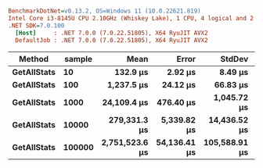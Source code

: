 ```ini

BenchmarkDotNet=v0.13.2, OS=Windows 11 (10.0.22621.819)
Intel Core i3-8145U CPU 2.10GHz (Whiskey Lake), 1 CPU, 4 logical and 2 physical cores
.NET SDK=7.0.100
  [Host]     : .NET 7.0.0 (7.0.22.51805), X64 RyuJIT AVX2
  DefaultJob : .NET 7.0.0 (7.0.22.51805), X64 RyuJIT AVX2


```

| Method          | sample     |               Mean |            Error |            StdDev |             Median |           Gen0 |           Gen1 |          Gen2 |        Allocated |
| --------------- | ---------- | -----------------: | ---------------: | ----------------: | -----------------: | -------------: | -------------: | ------------: | ---------------: |
| **GetAllStats** | **10**     |       **132.9 μs** |      **2.92 μs** |       **8.49 μs** |       **129.3 μs** |    **49.0723** |          **-** |         **-** |     **100.6 KB** |
| **GetAllStats** | **100**    |     **1,237.5 μs** |     **24.12 μs** |      **66.83 μs** |     **1,220.1 μs** |   **197.2656** |    **95.7031** |         **-** |    **819.93 KB** |
| **GetAllStats** | **1000**   |    **24,109.4 μs** |    **476.40 μs** |   **1,045.72 μs** |    **23,778.9 μs** |  **1281.2500** |   **687.5000** |  **281.2500** |   **7520.82 KB** |
| **GetAllStats** | **10000**  |   **279,331.3 μs** |  **5,339.82 μs** |  **14,436.52 μs** |   **276,867.0 μs** | **11500.0000** |  **5500.0000** | **1500.0000** |   **86680.7 KB** |
| **GetAllStats** | **100000** | **2,751,523.6 μs** | **54,136.41 μs** | **105,588.91 μs** | **2,738,064.4 μs** | **94000.0000** | **38000.0000** | **5000.0000** | **809727.79 KB** |
